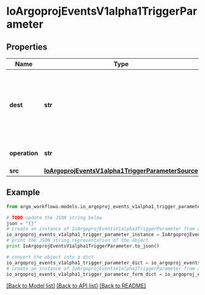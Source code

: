 # IoArgoprojEventsV1alpha1TriggerParameter


## Properties

Name | Type | Description | Notes
------------ | ------------- | ------------- | -------------
**dest** | **str** | Dest is the JSONPath of a resource key. A path is a series of keys separated by a dot. The colon character can be escaped with &#39;.&#39; The -1 key can be used to append a value to an existing array. See https://github.com/tidwall/sjson#path-syntax for more information about how this is used. | [optional] 
**operation** | **str** | Operation is what to do with the existing value at Dest, whether to &#39;prepend&#39;, &#39;overwrite&#39;, or &#39;append&#39; it. | [optional] 
**src** | [**IoArgoprojEventsV1alpha1TriggerParameterSource**](IoArgoprojEventsV1alpha1TriggerParameterSource.md) |  | [optional] 

## Example

```python
from argo_workflows.models.io_argoproj_events_v1alpha1_trigger_parameter import IoArgoprojEventsV1alpha1TriggerParameter

# TODO update the JSON string below
json = "{}"
# create an instance of IoArgoprojEventsV1alpha1TriggerParameter from a JSON string
io_argoproj_events_v1alpha1_trigger_parameter_instance = IoArgoprojEventsV1alpha1TriggerParameter.from_json(json)
# print the JSON string representation of the object
print IoArgoprojEventsV1alpha1TriggerParameter.to_json()

# convert the object into a dict
io_argoproj_events_v1alpha1_trigger_parameter_dict = io_argoproj_events_v1alpha1_trigger_parameter_instance.to_dict()
# create an instance of IoArgoprojEventsV1alpha1TriggerParameter from a dict
io_argoproj_events_v1alpha1_trigger_parameter_form_dict = io_argoproj_events_v1alpha1_trigger_parameter.from_dict(io_argoproj_events_v1alpha1_trigger_parameter_dict)
```
[[Back to Model list]](../README.md#documentation-for-models) [[Back to API list]](../README.md#documentation-for-api-endpoints) [[Back to README]](../README.md)


